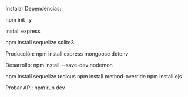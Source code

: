Instalar Dependencias:

npm init -y

install express

npm install sequelize sqlite3

Producción:
npm install express mongoose dotenv

Desarrollo:
npm install --save-dev nodemon

npm install sequelize tedious
npm install method-override
npm install ejs

Probar API:
npm run dev
